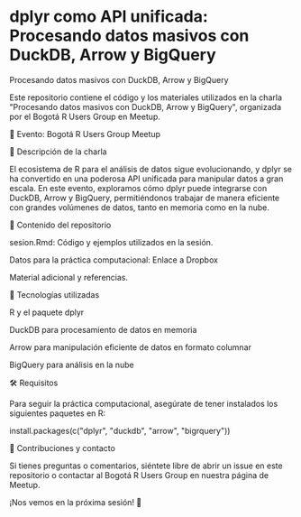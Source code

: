 # dplyr como API unificada: Procesando datos masivos con DuckDB, Arrow y BigQuery

Procesando datos masivos con DuckDB, Arrow y BigQuery

Este repositorio contiene el código y los materiales utilizados en la charla "Procesando datos masivos con DuckDB, Arrow y BigQuery", organizada por el Bogotá R Users Group en Meetup.

📅 Evento: Bogotá R Users Group Meetup

📌 Descripción de la charla

El ecosistema de R para el análisis de datos sigue evolucionando, y dplyr se ha convertido en una poderosa API unificada para manipular datos a gran escala. En este evento, exploramos cómo dplyr puede integrarse con DuckDB, Arrow y BigQuery, permitiéndonos trabajar de manera eficiente con grandes volúmenes de datos, tanto en memoria como en la nube.

📂 Contenido del repositorio

sesion.Rmd: Código y ejemplos utilizados en la sesión.

Datos para la práctica computacional: Enlace a Dropbox

Material adicional y referencias.

🚀 Tecnologías utilizadas

R y el paquete dplyr

DuckDB para procesamiento de datos en memoria

Arrow para manipulación eficiente de datos en formato columnar

BigQuery para análisis en la nube

🛠 Requisitos

Para seguir la práctica computacional, asegúrate de tener instalados los siguientes paquetes en R:

install.packages(c("dplyr", "duckdb", "arrow", "bigrquery"))

🤝 Contribuciones y contacto

Si tienes preguntas o comentarios, siéntete libre de abrir un issue en este repositorio o contactar al Bogotá R Users Group en nuestra página de Meetup.

¡Nos vemos en la próxima sesión! 🎉


